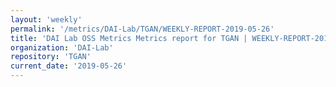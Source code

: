 ```yaml
---
layout: 'weekly'
permalink: '/metrics/DAI-Lab/TGAN/WEEKLY-REPORT-2019-05-26'
title: 'DAI Lab OSS Metrics Metrics report for TGAN | WEEKLY-REPORT-2019-05-26'
organization: 'DAI-Lab'
repository: 'TGAN'
current_date: '2019-05-26'
---
```

